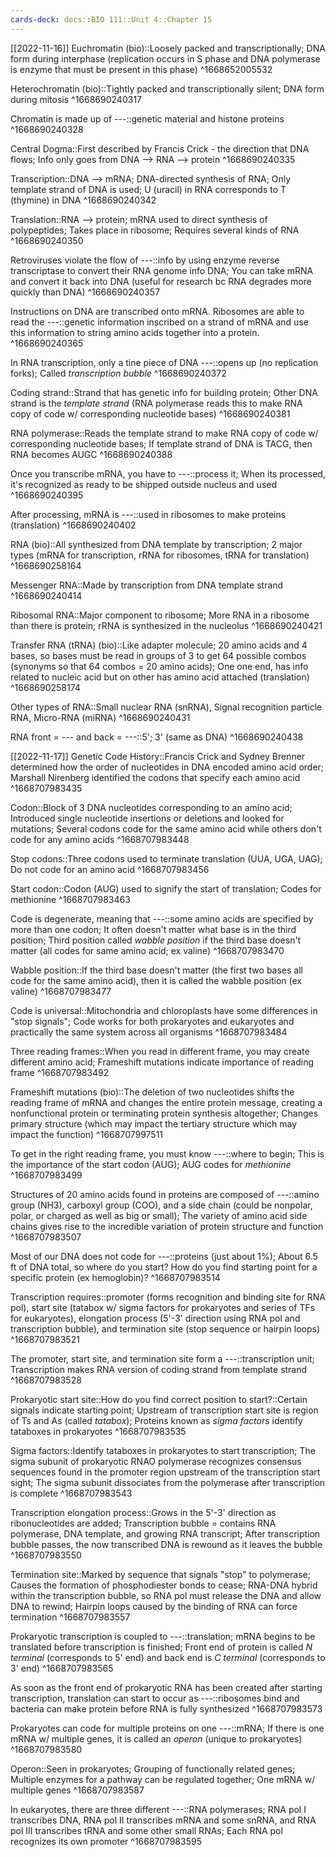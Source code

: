 ```yaml
---
cards-deck: docs::BIO 111::Unit 4::Chapter 15
---
```


[[2022-11-16]]
Euchromatin (bio)::Loosely packed and transcriptionally; DNA form during interphase (replication occurs in S phase and DNA polymerase is enzyme that must be present in this phase)
^1668652005532

Heterochromatin (bio)::Tightly packed and transcriptionally silent; DNA form during mitosis
^1668690240317

Chromatin is made up of ---::genetic material and histone proteins
^1668690240328

Central Dogma::First described by Francis Crick - the direction that DNA  flows; Info only goes from DNA --> RNA --> protein
^1668690240335

Transcription::DNA --> mRNA; DNA-directed synthesis of RNA; Only template strand of DNA is used; U (uracil) in RNA corresponds to T (thymine) in DNA
^1668690240342

Translation::RNA --> protein; mRNA used to direct synthesis of polypeptides; Takes place in ribosome; Requires several kinds of RNA
^1668690240350

Retroviruses violate the flow of ---::info by using enzyme reverse transcriptase to convert their RNA genome info DNA; You can take mRNA and convert it back into DNA (useful for research bc RNA degrades more quickly than DNA)
^1668690240357

Instructions on DNA are transcribed onto mRNA. Ribosomes are able to read the ---::genetic information inscribed on a strand of mRNA and use this information to string amino acids together into a protein.
^1668690240365

In RNA transcription, only a tine piece of DNA ---::opens up (no replication forks); Called *transcription bubble*
^1668690240372

Coding strand::Strand that has genetic info for building protein; Other DNA strand is the *template strand* (RNA polymerase reads this to make RNA copy of code w/ corresponding nucleotide bases)
^1668690240381

RNA polymerase::Reads the template strand to make RNA copy of code w/ corresponding nucleotide bases; If template strand of DNA is TACG, then RNA becomes AUGC
^1668690240388

Once you transcribe mRNA, you have to ---::process it; When its processed, it's recognized as ready to be shipped outside nucleus and used
^1668690240395

After processing, mRNA is ---::used in ribosomes to make proteins (translation)
^1668690240402

RNA (bio)::All synthesized from DNA template by transcription; 2 major types (mRNA for transcription, rRNA for ribosomes, tRNA for translation)
^1668690258164

Messenger RNA::Made by transcription from DNA template strand
^1668690240414

Ribosomal RNA::Major component to ribosome; More RNA in a ribosome than there is protein; rRNA is synthesized in the nucleolus
^1668690240421

Transfer RNA (tRNA) (bio)::Like adapter molecule; 20 amino acids and 4 bases, so bases must be read in groups of 3 to get  64 possible combos (synonyms so that 64 combos = 20 amino acids); One one end, has info related to nucleic acid but on other has amino acid attached (translation)
^1668690258174

Other types of RNA::Small nuclear RNA (snRNA), Signal recognition particle RNA, Micro-RNA (miRNA)
^1668690240431

RNA front = --- and back = ---::5'; 3' (same as DNA)
^1668690240438

[[2022-11-17]]
Genetic Code History::Francis Crick and Sydney Brenner determined how the order of nucleotides in DNA encoded amino acid order; Marshall Nirenberg identified the codons that specify each amino acid
^1668707983435

Codon::Block of 3 DNA nucleotides corresponding to an amino acid; Introduced single nucleotide insertions or deletions and looked for mutations; Several codons code for the same amino acid while others don't code for any amino acids
^1668707983448

Stop codons::Three codons used to terminate translation (UUA, UGA, UAG); Do not code for an amino acid
^1668707983456

Start codon::Codon (AUG) used to signify the start of translation; Codes for methionine
^1668707983463

Code is degenerate, meaning that ---::some amino acids are specified by more than one codon; It often doesn't matter what base is in the third position; Third position called *wabble position* if the third base doesn't matter (all codes for same amino acid; ex valine)
^1668707983470

Wabble position::If the third base doesn't matter (the first two bases all code for the same amino acid), then it is called the wabble position (ex valine)
^1668707983477

Code is universal::Mitochondria and chloroplasts have some differences in "stop signals"; Code works for both prokaryotes and eukaryotes and practically the same system across all organisms
^1668707983484

Three reading frames::When you read in different frame, you may create different amino acid; Frameshift mutations indicate importance of reading frame
^1668707983492

Frameshift mutations (bio)::The deletion of two nucleotides shifts the reading frame of mRNA and changes the entire protein message, creating a nonfunctional protein or terminating protein synthesis altogether; Changes primary structure (which may impact the tertiary structure which may impact the function)
^1668707997511

To get in the right reading frame, you must know ---::where to begin; This is the importance of the start codon (AUG); AUG codes for *methionine*
^1668707983499

Structures of 20 amino acids found in proteins are composed of ---::amino group (NH3), carboxyl group (COO), and a side chain (could be nonpolar, polar, or charged as well as big or small); The variety of amino acid side chains gives rise to the incredible variation of protein structure and function
^1668707983507

Most of our DNA does not code for ---::proteins (just about 1%); About 6.5 ft of DNA total, so where do you start? How do you find starting point for a specific protein (ex hemoglobin)?
^1668707983514

Transcription requires::promoter (forms recognition and binding site for RNA pol), start site (tatabox w/ sigma factors for prokaryotes and series of TFs for eukaryotes), elongation process (5'-3' direction using RNA pol and transcription bubble), and termination site (stop sequence or hairpin loops)
^1668707983521

The promoter, start site, and termination site form a ---::transcription unit; Transcription makes RNA version of coding strand from template strand
^1668707983528

Prokaryotic start site::How do you find correct position to start?::Certain signals indicate starting point; Upstream of transcription start site is region of Ts and As (called *tatabox*); Proteins known as *sigma factors* identify tataboxes in prokaryotes
^1668707983535

Sigma factors::Identify tataboxes in prokaryotes to start transcription; The sigma subunit of prokaryotic RNAO polymerase recognizes consensus sequences found in the promoter region upstream of the transcription start sight; The sigma subunit dissociates from the polymerase after transcription is complete
^1668707983543

Transcription elongation process::Grows in the 5'-3' direction as ribonucleotides are added; Transcription bubble = contains RNA polymerase, DNA template, and growing RNA transcript; After transcription bubble passes, the now transcribed DNA is rewound as it leaves the bubble
^1668707983550

Termination site::Marked by sequence that signals "stop" to polymerase; Causes the formation of phosphodiester bonds to cease; RNA-DNA hybrid within the transcription bubble, so RNA pol must release the DNA and allow DNA to rewind; Hairpin loops caused by the binding of RNA can force termination
^1668707983557

Prokaryotic transcription is coupled to ---::translation; mRNA begins to be translated before transcription is finished; Front end of protein is called *N terminal* (corresponds to 5' end) and back end is *C terminal* (corresponds to 3' end)
^1668707983565

As soon as the front end of prokaryotic RNA has been created after starting transcription, translation can start to occur as ---::ribosomes bind and bacteria can make protein before RNA is fully synthesized
^1668707983573

Prokaryotes can code for multiple proteins on one ---::mRNA;  If there is one mRNA w/ multiple genes, it is called an *operon* (unique to prokaryotes)
^1668707983580

Operon::Seen in prokaryotes; Grouping of functionally related genes; Multiple enzymes for a pathway can be regulated together; One mRNA w/ multiple genes
^1668707983587

In eukaryotes, there are three different ---::RNA polymerases; RNA pol I transcribes DNA, RNA pol II transcribes mRNA and some snRNA, and RNA pol III transcribes tRNA and some other small RNAs; Each RNA pol recognizes its own promoter
^1668707983595
